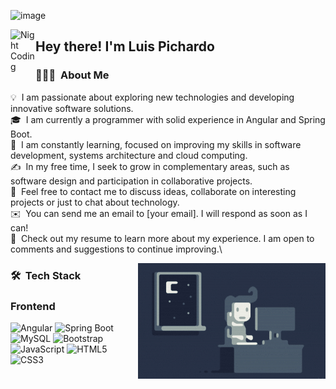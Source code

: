 ![image](https://github.com/user-attachments/assets/6b5ea850-f513-45d5-a9b9-bebee51d4c75)


<img alt="Night Coding" src="./assets/Hand%20Wave.gif" width='40' align="left"/><h2>Hey there! I'm Luis Pichardo</h2>

<!-- ## 👋 &nbsp;Hey there! I'm Aditya -->

### 👨🏻‍💻 &nbsp;About Me

💡 &nbsp;I am passionate about exploring new technologies and developing innovative software solutions.\
🎓 &nbsp;I am currently a programmer with solid experience in Angular and Spring Boot.\
🌱 &nbsp;I am constantly learning, focused on improving my skills in software development, systems architecture and cloud computing.\
✍️ &nbsp;In my free time, I seek to grow in complementary areas, such as software design and participation in collaborative projects.\
💬 &nbsp;Feel free to contact me to discuss ideas, collaborate on interesting projects or just to chat about technology.\
✉️ &nbsp;You can send me an email to [your email]. I will respond as soon as I can!\
📄 &nbsp;Check out my resume to learn more about my experience. I am open to comments and suggestions to continue improving.\

<img alt="Night Coding" src="https://raw.githubusercontent.com/AVS1508/AVS1508/master/assets/Night-Coding.gif" align="right"/>

### 🛠 &nbsp;Tech Stack

### Frontend
<p align="left">
  <img src="https://img.icons8.com/color/48/000000/angularjs.png" alt="Angular" width="40" height="40"/>
  <img src="https://img.icons8.com/color/48/000000/spring-logo.png" alt="Spring Boot" width="40" height="40"/>
  <img src="https://img.icons8.com/color/48/000000/mysql-logo.png" alt="MySQL" width="40" height="40"/>
  <img src="https://img.icons8.com/color/48/000000/bootstrap.png" alt="Bootstrap" width="40" height="40"/>
  <img src="https://img.icons8.com/color/48/000000/javascript.png" alt="JavaScript" width="40" height="40"/>
  <img src="https://img.icons8.com/color/48/000000/html-5.png" alt="HTML5" width="40" height="40"/>
  <img src="https://img.icons8.com/color/48/000000/css3.png" alt="CSS3" width="40" height="40"/>
</p>

